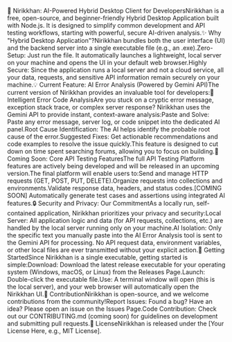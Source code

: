 🤖 Nirikkhan: AI-Powered Hybrid Desktop Client for DevelopersNirikkhan is a free, open-source, and beginner-friendly Hybrid Desktop Application built with Node.js. It is designed to simplify common development and API testing workflows, starting with powerful, secure AI-driven analysis.✨ Why "Hybrid Desktop Application"?Nirikkhan bundles both the user interface (UI) and the backend server into a single executable file (e.g., an .exe).Zero-Setup: Just run the file. It automatically launches a lightweight, local server on your machine and opens the UI in your default web browser.Highly Secure: Since the application runs a local server and not a cloud service, all your data, requests, and sensitive API information remain securely on your machine.💡 Current Feature: AI Error Analysis (Powered by Gemini API)The current version of Nirikkhan provides an invaluable tool for developers:🔬 Intelligent Error Code AnalysisAre you stuck on a cryptic error message, exception stack trace, or complex server response? Nirikkhan uses the Gemini API to provide instant, context-aware analysis:Paste and Solve: Paste any error message, server log, or code snippet into the dedicated AI panel.Root Cause Identification: The AI helps identify the probable root cause of the error.Suggested Fixes: Get actionable recommendations and code examples to resolve the issue quickly.This feature is designed to cut down on time spent searching forums, allowing you to focus on building.🚧 Coming Soon: Core API Testing FeaturesThe full API Testing Platform features are actively being developed and will be released in an upcoming version.The final platform will enable users to:Send and manage HTTP requests (GET, POST, PUT, DELETE).Organize requests into collections and environments.Validate response data, headers, and status codes.[COMING SOON] Automatically generate test cases and assertions using integrated AI features.🔒 Security and Privacy: Our CommitmentAs a locally run, self-contained application, Nirikkhan prioritizes your privacy and security:Local Server: All application logic and data (for API requests, collections, etc.) are handled by the local server running only on your machine.AI Isolation: Only the specific text you manually paste into the AI Error Analysis tool is sent to the Gemini API for processing. No API request data, environment variables, or other local files are ever transmitted without your explicit action.🚀 Getting StartedSince Nirikkhan is a single executable, getting started is simple:Download: Download the latest release executable for your operating system (Windows, macOS, or Linux) from the Releases Page.Launch: Double-click the executable file.Use: A terminal window will open (this is the local server), and your web browser will automatically open the Nirikkhan UI.🤝 ContributionNirikkhan is open-source, and we welcome contributions from the community!Report Issues: Found a bug? Have an idea? Please open an issue on the Issues Page.Code Contribution: Check out our CONTRIBUTING.md (coming soon) for guidelines on development and submitting pull requests.📜 LicenseNirikkhan is released under the [Your License Here, e.g., MIT License].
